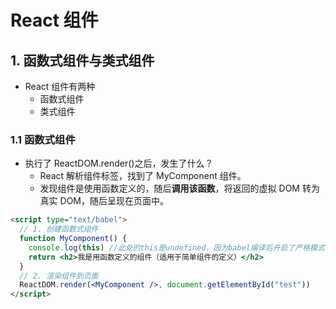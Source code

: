 # React 组件

## 1. 函数式组件与类式组件

- React 组件有两种
  - 函数式组件
  - 类式组件

### 1.1 函数式组件

- 执行了 ReactDOM.render()之后，发生了什么？
  - React 解析组件标签，找到了 MyComponent 组件。
  - 发现组件是使用函数定义的，随后**调用该函数**，将返回的虚拟 DOM 转为真实 DOM，随后呈现在页面中。

```html
<script type="text/babel">
  // 1. 创建函数式组件
  function MyComponent() {
    console.log(this) //此处的this是undefined，因为babel编译后开启了严格模式
    return <h2>我是用函数定义的组件（适用于简单组件的定义）</h2>
  }
  // 2. 渲染组件到页面
  ReactDOM.render(<MyComponent />, document.getElementById("test"))
</script>
```
